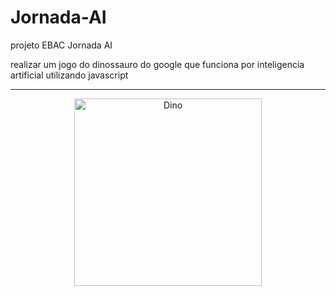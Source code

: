 # Jornada-AI 

projeto EBAC Jornada AI

realizar um jogo do dinossauro do google que funciona por inteligencia artificial utilizando javascript 
<div align="center">
<hr>
  
<img alt="Dino" src="https://i.pinimg.com/originals/72/87/87/728787a9888324147b27767e8cdf4973.gif"  width=300px>
  
</div>
